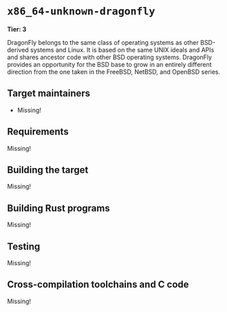 # `x86_64-unknown-dragonfly`

**Tier: 3**

DragonFly belongs to the same class of operating systems as
other BSD-derived systems and Linux. It is based on the same
UNIX ideals and APIs and shares ancestor code with other BSD
operating systems. DragonFly provides an opportunity for the
BSD base to grow in an entirely different direction from the
one taken in the FreeBSD, NetBSD, and OpenBSD series.

## Target maintainers

- Missing!

## Requirements

Missing!

## Building the target

Missing!

## Building Rust programs

Missing!

## Testing

Missing!

## Cross-compilation toolchains and C code

Missing!
